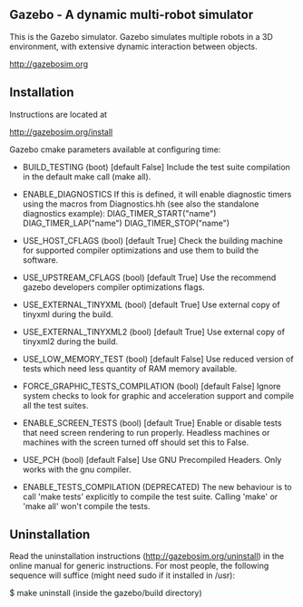 Gazebo - A dynamic multi-robot simulator
----------------------------------------

This is the Gazebo simulator.  Gazebo simulates multiple robots in a
3D environment, with extensive dynamic interaction between objects.

  http://gazebosim.org

Installation
------------
Instructions are located at

  http://gazebosim.org/install

Gazebo cmake parameters available at configuring time:

 - BUILD_TESTING (boot) [default False]
   Include the test suite compilation in the default make call (make all).
 - ENABLE_DIAGNOSTICS
   If this is defined, it will enable diagnostic timers using the macros
   from Diagnostics.hh (see also the standalone diagnostics example):
   DIAG_TIMER_START("name")
   DIAG_TIMER_LAP("name")
   DIAG_TIMER_STOP("name")
 - USE_HOST_CFLAGS (bool) [default True]
   Check the building machine for supported compiler optimizations and use
   them to build the software.
 - USE_UPSTREAM_CFLAGS (bool) [default True]
   Use the recommend gazebo developers compiler optimizations flags.
 - USE_EXTERNAL_TINYXML (bool) [default True]
   Use external copy of tinyxml during the build.
 - USE_EXTERNAL_TINYXML2 (bool) [default True]
   Use external copy of tinyxml2 during the build.
 - USE_LOW_MEMORY_TEST (bool) [default False]
   Use reduced version of tests which need less quantity of RAM memory
   available.
 - FORCE_GRAPHIC_TESTS_COMPILATION (bool) [default False]
   Ignore system checks to look for graphic and acceleration support and
   compile all the test suites.
 - ENABLE_SCREEN_TESTS (bool) [default True]
   Enable or disable tests that need screen rendering to run properly.
   Headless machines or machines with the screen turned off should set this to
   False.
 - USE_PCH (bool) [default False]
   Use GNU Precompiled Headers. Only works with the gnu compiler.

 - ENABLE_TESTS_COMPILATION (DEPRECATED)
   The new behaviour is to call 'make tests' explicitly to compile the test
   suite. Calling 'make' or 'make all' won't compile the tests.


Uninstallation
--------------
Read the uninstallation instructions (http://gazebosim.org/uninstall) in the
online manual for generic instructions.  For most people, the following
sequence will suffice (might need sudo if it installed in /usr):

  $ make uninstall (inside the gazebo/build directory)
